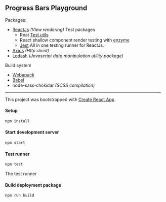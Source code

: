 Progress Bars Playground 
-------------------------

Packages: 
- [ReactJs](https://facebook.github.io/react/) _(View rendering)_
  Test packages
  - Reat [Test utils](https://facebook.github.io/react/docs/test-utils.html)
  - React shallow component render testing with [enzyme](http://airbnb.io/enzyme/index.html)
  - [Jest](https://facebook.github.io/jest/) All in one testing runner for ReactJs.
- [Axios](https://github.com/mzabriskie/axios) _(Http client)_
- [Lodash](https://lodash.com/) _(Javascript data manipulation utility package)_

Build system
- [Webapack](webpack.github.io) 
- [Babel](https://github.com/babel/babel)
- node-sass-chokidar _(SCSS compilation)_


--------

This project was bootstrapped with [Create React App](https://github.com/facebookincubator/create-react-app).


#### Setup
```bash
npm install
```

#### Start development server
```bash
npm start
```

#### Test runner
```bash
npm test
```
The test runner 

#### Build deployment package
```bash
npm run build
```